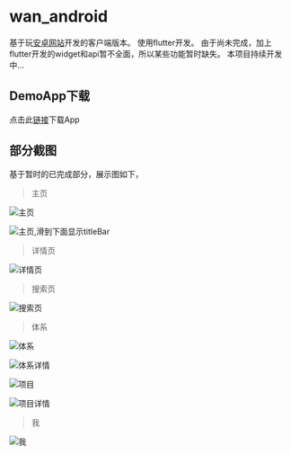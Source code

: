 # wan_android

基于玩[安卓网站](http://wanandroid.com/)开发的客户端版本。
使用flutter开发。
由于尚未完成，加上flutter开发的widget和api暂不全面，所以某些功能暂时缺失。
本项目持续开发中...

## DemoApp下载

点击此[链接](https://github.com/ZhengShang/wan_android/blob/master/screenshot/wan_android.apk?raw=true)下载App

## 部分截图

基于暂时的已完成部分，展示图如下，

>主页

![主页](screenshot/Screenshot_2019-01-16-15-53-51-140.png)

![主页,滑到下面显示titleBar](screenshot/Screenshot_2019-01-16-15-58-01-675.png)

>详情页

![详情页](screenshot/Screenshot_2019-01-16-15-54-11-276.png)

>搜索页

![搜索页](screenshot/Screenshot_2019-01-16-15-58-09-991.png)

>体系

![体系](screenshot/Screenshot_2019-01-16-15-58-26-509.png)

![体系详情](screenshot/Screenshot_2019-01-16-15-58-35-706.png)

![项目](screenshot/Screenshot_2019-01-16-15-58-48-941.png)

![项目详情](screenshot/Screenshot_2019-01-16-15-58-56-128.png)

>我

![我](screenshot/Screenshot_2019-01-16-15-59-09-844.png)

